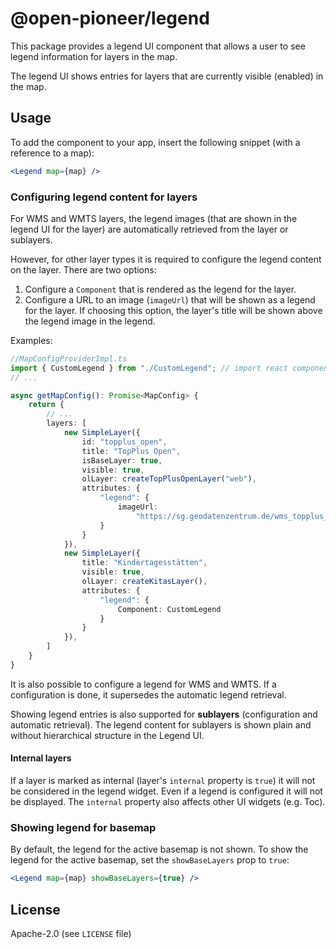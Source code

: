 # @open-pioneer/legend

This package provides a legend UI component that allows a user to see legend information for layers in the map.

The legend UI shows entries for layers that are currently visible (enabled) in the map.

## Usage

To add the component to your app, insert the following snippet (with a reference to a map):

```jsx
<Legend map={map} />
```

### Configuring legend content for layers

For WMS and WMTS layers, the legend images (that are shown in the legend UI for the layer) are automatically
retrieved from the layer or sublayers.

However, for other layer types it is required to configure the legend content on the layer.
There are two options:

1. Configure a `Component` that is rendered as the legend for the layer.
2. Configure a URL to an image (`imageUrl`) that will be shown as a legend for the layer.
   If choosing this option, the layer's title will be shown above the legend image in the legend.

Examples:

```ts
//MapConfigProviderImpl.ts
import { CustomLegend } from "./CustomLegend"; // import react component to show as layer's legend
// ...

async getMapConfig(): Promise<MapConfig> {
    return {
        // ...
        layers: [
            new SimpleLayer({
                id: "topplus_open",
                title: "TopPlus Open",
                isBaseLayer: true,
                visible: true,
                olLayer: createTopPlusOpenLayer("web"),
                attributes: {
                    "legend": {
                        imageUrl:
                            "https://sg.geodatenzentrum.de/wms_topplus_open?SERVICE=WMS&VERSION=1.1.1&REQUEST=GetLegendGraphic&FORMAT=image/png&LAYER=web"
                    }
                }
            }),
            new SimpleLayer({
                title: "Kindertagesstätten",
                visible: true,
                olLayer: createKitasLayer(),
                attributes: {
                    "legend": {
                        Component: CustomLegend
                    }
                }
            }),
        ]
    }
}
```

It is also possible to configure a legend for WMS and WMTS.
If a configuration is done, it supersedes the automatic legend retrieval.

Showing legend entries is also supported for **sublayers** (configuration and automatic retrieval).
The legend content for sublayers is shown plain and without hierarchical structure in the Legend UI.

#### Internal layers

If a layer is marked as internal (layer's `internal` property is `true`) it will not be considered in the legend widget. Even if a legend is configured it will not be displayed. The `internal` property also affects other UI widgets (e.g. Toc).

### Showing legend for basemap

By default, the legend for the active basemap is not shown.
To show the legend for the active basemap, set the `showBaseLayers` prop to `true`:

```jsx
<Legend map={map} showBaseLayers={true} />
```

## License

Apache-2.0 (see `LICENSE` file)
